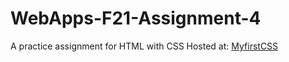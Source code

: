 # WebApps-F21-Assignment-4
A practice assignment for HTML with CSS Hosted at:
<a href="https://44-563-webapps-f21.github.io/webapps-f21-assignment-4-SarathArrepu/play.html">MyfirstCSS</a>
